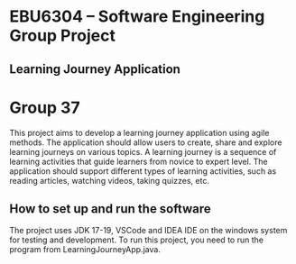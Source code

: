 # EBU6304 – Software Engineering Group Project

## Learning Journey Application

# Group 37

This project aims to develop a learning journey application using agile methods. The application should allow users to create, share and explore learning journeys on various topics. A learning journey is a sequence of learning activities that guide learners from novice to expert level. The application should support different types of learning activities, such as reading articles, watching videos, taking quizzes, etc.

## How to set up and run the software

The project uses JDK 17-19, VSCode and IDEA IDE on the windows system for testing and development. To run this project, you need to run the program from LearningJourneyApp.java.
